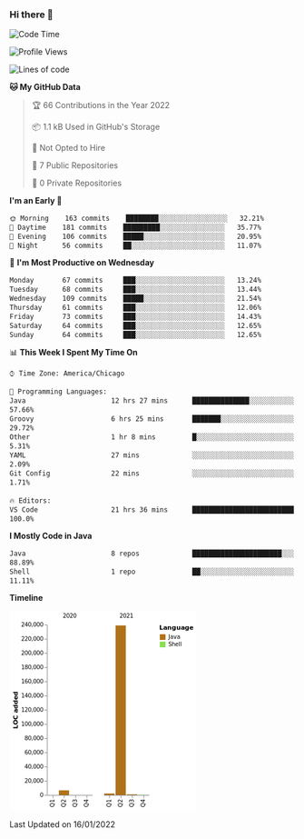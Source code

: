### Hi there 👋


<!--START_SECTION:waka-->
![Code Time](http://img.shields.io/badge/Code%20Time-1%2C970%20hrs%202%20mins-blue)

![Profile Views](http://img.shields.io/badge/Profile%20Views-0-blue)

![Lines of code](https://img.shields.io/badge/From%20Hello%20World%20I%27ve%20Written-249%20Thousand%20lines%20of%20code-blue)

**🐱 My GitHub Data** 

> 🏆 66 Contributions in the Year 2022
 > 
> 📦 1.1 kB Used in GitHub's Storage 
 > 
> 🚫 Not Opted to Hire
 > 
> 📜 7 Public Repositories 
 > 
> 🔑 0 Private Repositories  
 > 
**I'm an Early 🐤** 

```text
🌞 Morning    163 commits    ████████░░░░░░░░░░░░░░░░░   32.21% 
🌆 Daytime    181 commits    █████████░░░░░░░░░░░░░░░░   35.77% 
🌃 Evening    106 commits    █████░░░░░░░░░░░░░░░░░░░░   20.95% 
🌙 Night      56 commits     ██░░░░░░░░░░░░░░░░░░░░░░░   11.07%

```
📅 **I'm Most Productive on Wednesday** 

```text
Monday       67 commits     ███░░░░░░░░░░░░░░░░░░░░░░   13.24% 
Tuesday      68 commits     ███░░░░░░░░░░░░░░░░░░░░░░   13.44% 
Wednesday    109 commits    █████░░░░░░░░░░░░░░░░░░░░   21.54% 
Thursday     61 commits     ███░░░░░░░░░░░░░░░░░░░░░░   12.06% 
Friday       73 commits     ███░░░░░░░░░░░░░░░░░░░░░░   14.43% 
Saturday     64 commits     ███░░░░░░░░░░░░░░░░░░░░░░   12.65% 
Sunday       64 commits     ███░░░░░░░░░░░░░░░░░░░░░░   12.65%

```


📊 **This Week I Spent My Time On** 

```text
⌚︎ Time Zone: America/Chicago

💬 Programming Languages: 
Java                     12 hrs 27 mins      ██████████████░░░░░░░░░░░   57.66% 
Groovy                   6 hrs 25 mins       ███████░░░░░░░░░░░░░░░░░░   29.72% 
Other                    1 hr 8 mins         █░░░░░░░░░░░░░░░░░░░░░░░░   5.31% 
YAML                     27 mins             ░░░░░░░░░░░░░░░░░░░░░░░░░   2.09% 
Git Config               22 mins             ░░░░░░░░░░░░░░░░░░░░░░░░░   1.71%

🔥 Editors: 
VS Code                  21 hrs 36 mins      █████████████████████████   100.0%

```

**I Mostly Code in Java** 

```text
Java                     8 repos             ██████████████████████░░░   88.89% 
Shell                    1 repo              ██░░░░░░░░░░░░░░░░░░░░░░░   11.11%

```


**Timeline**

![Chart not found](https://raw.githubusercontent.com/powercasgamer/powercasgamer/master/charts/bar_graph.png) 


 Last Updated on 16/01/2022
<!--END_SECTION:waka-->
